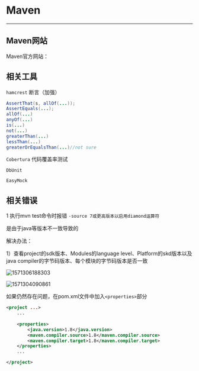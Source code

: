 # Maven

****



## Maven网站

Maven官方网站：

[1]: http://maven.apache.org/	"Maven官方网站"
[2]: https://search.maven.org/#browse	"Maven中央仓库"



## 相关工具

`hamcrest`	断言（加强）

```java
AssertThat(s, allOf(...));
AssertEquals(...);
allOf(...)
anyOf(...)
is(...)
not(...)
greaterThan(...)
lessThan(...)
greaterOrEqualsThan(...)//not sure
```

`Cobertura`	代码覆盖率测试

`DbUnit`

`EasyMock`



## 相关错误

1	执行mvn test命令时报错 `-source 7或更高版本以启用diamond运算符`

是由于java等版本不一致导致的

解决办法：

1）查看project的sdk版本、Modules的language level、Platform的skd版本以及java compiler的字节码版本、每个模块的字节码版本是否一致

![1571306188303](C:\Users\WuJianeng\AppData\Roaming\Typora\typora-user-images\1571306188303.png)

![1571304090861](C:\Users\WuJianeng\AppData\Roaming\Typora\typora-user-images\1571304090861.png)

如果仍然存在问题，在pom.xml文件中加入`<properties>`部分



```xml
<project ...>
    ...
    
    <properties>
        <java.version>1.8</java.version>
        <maven.compiler.source>1.8</maven.compiler.source>
        <maven.compiler.target>1.8</maven.compiler.target>
    </properties>
    ...

</project>

```

